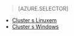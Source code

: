> [AZURE.SELECTOR]
- [Cluster s Linuxem](../articles/hdinsight/hdinsight-hbase-tutorial-get-started-linux.md)
- [Cluster s Windows](../articles/hdinsight/hdinsight-hbase-tutorial-get-started.md)



<!--HONumber=Jun16_HO2-->


